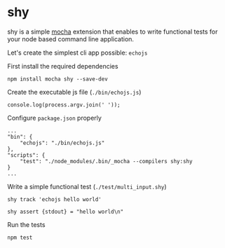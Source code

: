 shy
===

shy is a simple [mocha](https://www.npmjs.com/package/mocha) extension that enables to write functional tests for your node based command line application.

Let's create the simplest cli app possible: `echojs`

First install the required dependencies

```
npm install mocha shy --save-dev
```
Create the executable js file (`./bin/echojs.js`)

```
console.log(process.argv.join(' '));
``` 
Configure `package.json` properly

```
...
"bin": {
	"echojs": "./bin/echojs.js"
},
"scripts": {
    "test": "./node_modules/.bin/_mocha --compilers shy:shy 
}
...
```

Write a simple functional test (`./test/multi_input.shy`)

```
shy track 'echojs hello world'

shy assert {stdout} = "hello world\n"
```

Run the tests

```
npm test
```

